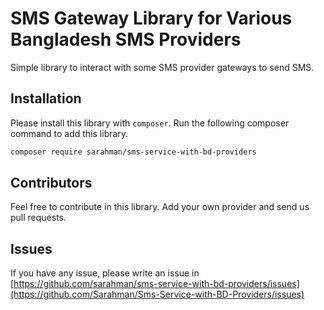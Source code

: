 # SMS Gateway Library for Various Bangladesh SMS Providers

Simple library to interact with some SMS provider gateways to send SMS.

## Installation

Please install this library with `composer`. Run the following composer command to add this library.

```bash
composer require sarahman/sms-service-with-bd-providers
```

## Contributors

Feel free to contribute in this library. Add your own provider and send us pull requests.

## Issues

If you have any issue, please write an issue in [https://github.com/sarahman/sms-service-with-bd-providers/issues](https://github.com/Sarahman/Sms-Service-with-BD-Providers/issues)
